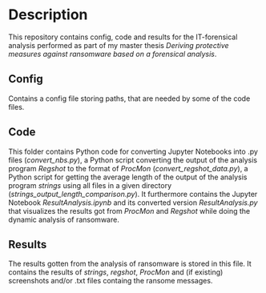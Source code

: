 # Description
This repository contains config, code and results for the IT-forensical analysis performed as part of my master thesis *Deriving protective measures against ransomware based on a forensical analysis*.

## Config
Contains a config file storing paths, that are needed by some of the code files.

## Code
This folder contains Python code for converting Jupyter Notebooks into .py files (*convert_nbs.py*), a Python script converting the output of the analysis program *Regshot* to the format of *ProcMon* (*convert_regshot_data.py*), a Python script for getting the average length of the output of the analysis program *strings* using all files in a given directory (*strings_output_length_comparison.py*). It furthermore contains the Jupyter Notebook *ResultAnalysis.ipynb* and its converted version *ResultAnalysis.py* that visualizes the results got from *ProcMon* and *Regshot* while doing the dynamic analysis of ransomware.

## Results
The results gotten from the analysis of ransomware is stored in this file. It contains the results of *strings*, *regshot*, *ProcMon* and (if existing) screenshots and/or .txt files containg the ransome messages.
